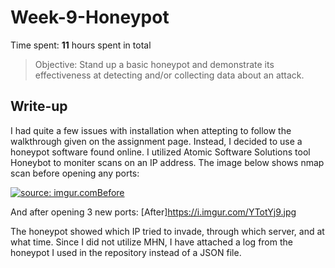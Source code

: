 # Week-9-Honeypot

Time spent: **11** hours spent in total

> Objective: Stand up a basic honeypot and demonstrate its effectiveness at detecting and/or collecting data about an attack.

## Write-up
I had quite a few issues with installation when attepting to follow the walkthrough given on the assignment page. Instead, I decided to use a honeypot software found online. I utilized Atomic Software Solutions tool Honeybot to moniter scans on an IP address. The image below shows nmap scan before opening any ports:

<a href="https://imgur.com/YTotYj9"><img src="https://i.imgur.com/YTotYj9.jpg" title="source: imgur.com" />Before</a>

And after opening 3 new ports:
[After]https://i.imgur.com/YTotYj9.jpg

The honeypot showed which IP tried to invade, through which server, and at what time.
Since I did not utilize MHN, I have attached a log from the honeypot I used in the repository instead of a JSON file.
